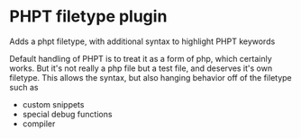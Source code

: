 # PHPT filetype plugin

Adds a phpt filetype, with additional syntax to highlight PHPT keywords

Default handling of PHPT is to treat it as a form of php, which certainly
works.
But it's not really a php file but a test file, and deserves it's own filetype.
This allows the syntax, but also hanging behavior off of the filetype such as

* custom snippets
* special debug functions
* compiler

